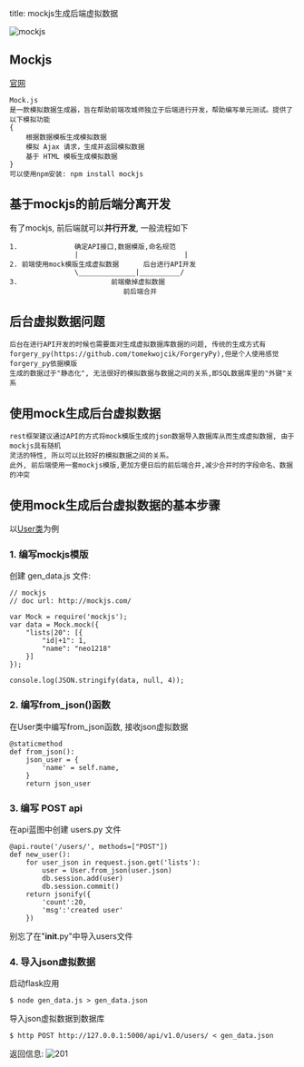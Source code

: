 title: mockjs生成后端虚拟数据

![mockjs](http://7xj431.com1.z0.glb.clouddn.com/9.08.54.png)

## Mockjs
[官网](http://mockjs.com/)

    Mock.js
    是一款模拟数据生成器，旨在帮助前端攻城师独立于后端进行开发，帮助编写单元测试。提供了以下模拟功能
    {
        根据数据模板生成模拟数据
        模拟 Ajax 请求，生成并返回模拟数据
        基于 HTML 模板生成模拟数据
    }
    可以使用npm安装: npm install mockjs

## 基于mockjs的前后端分离开发
有了mockjs, 前后端就可以<strong>并行开发</strong>, 一般流程如下

    1.              确定API接口,数据模版,命名规范
                    |                          |
    2. 前端使用mock模版生成虚拟数据      后台进行API开发
                    \______________|__________/
    3.                       前端撤掉虚拟数据
                                前后端合并

## 后台虚拟数据问题

    后台在进行API开发的时候也需要面对生成虚拟数据库数据的问题, 传统的生成方式有
    forgery_py(https://github.com/tomekwojcik/ForgeryPy),但是个人使用感觉forgery_py依据模版
    生成的数据过于"静态化", 无法很好的模拟数据与数据之间的关系,即SQL数据库里的"外键"关系


## 使用mock生成后台虚拟数据

    rest框架建议通过API的方式将mock模版生成的json数据导入数据库从而生成虚拟数据, 由于mockjs具有随机
    灵活的特性, 所以可以比较好的模拟数据之间的关系。
    此外, 前后端使用一套mockjs模版,更加方便日后的前后端合并,减少合并时的字段命名、数据的冲突


## 使用mock生成后台虚拟数据的基本步骤
以[User类](https://github.com/neo1218/rest/blob/master/doc%2Fcode%2FUser.py)为例<br/>
### 1. 编写mockjs模版
创建 gen_data.js 文件:

    // mockjs
    // doc url: http://mockjs.com/

    var Mock = require('mockjs');
    var data = Mock.mock({
        "lists|20": [{
            "id|+1": 1,
            "name": "neo1218"
        }]
    });

    console.log(JSON.stringify(data, null, 4));

### 2. 编写from_json()函数
在User类中编写from_json函数, 接收json虚拟数据

    @staticmethod
    def from_json():
        json_user = {
            'name' = self.name,
        }
        return json_user

### 3. 编写 POST api
在api蓝图中创建 users.py 文件

    @api.route('/users/', methods=["POST"])
    def new_user():
        for user_json in request.json.get('lists'):
            user = User.from_json(user.json)
            db.session.add(user)
            db.session.commit()
        return jsonify({
            'count':20,
            'msg':'created user'
        })

别忘了在"__init__.py"中导入users文件

### 4. 导入json虚拟数据
启动flask应用<br/>

    $ node gen_data.js > gen_data.json

导入json虚拟数据到数据库

    $ http POST http://127.0.0.1:5000/api/v1.0/users/ < gen_data.json

返回信息:
![201](http://7xj431.com1.z0.glb.clouddn.com/9.43.08.png)

